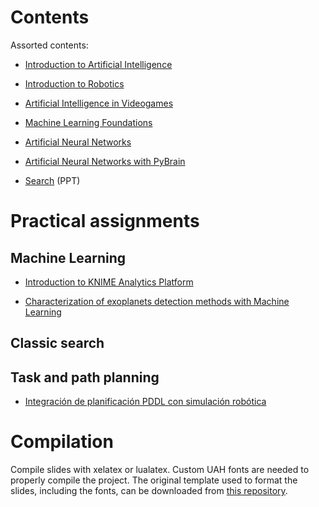 # Contents

Assorted contents:

* [Introduction to Artificial Intelligence](introduction/introduction.pdf)

* [Introduction to Robotics](robotics/robotics.pdf)

* [Artificial Intelligence in Videogames](aivideogames/aivideogames.pdf)

* [Machine Learning Foundations](mlfoundations/mlfoundations.pdf)

* [Artificial Neural Networks](ann/ann.pdf)

* [Artificial Neural Networks with PyBrain](pybrain/pybrain.pdf)

* [Search](search/search.pdf) (PPT)

# Practical assignments

## Machine Learning

* [Introduction to KNIME Analytics Platform](assignments/knime/intro.md)

* [Characterization of exoplanets detection methods with Machine Learning](assignments/explanets/methods.md)

## Classic search

## Task and path planning

* [Integración de planificación PDDL con simulación robótica](https://github.com/munozp/pddl-sim)

# Compilation

Compile slides with xelatex or lualatex. Custom UAH fonts are needed to properly compile the project. The original template used to format the slides, including the fonts, can be downloaded from [this repository](https://github.com/dfbarrero/UAH-beamer-template).

